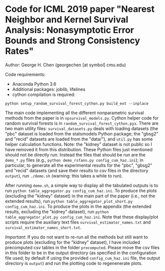 # Code for ICML 2019 paper "Nearest Neighbor and Kernel Survival Analysis: Nonasymptotic Error Bounds and Strong Consistency Rates"

Author: George H. Chen (georgechen [at symbol] cmu.edu)

Code requirements:

- Anaconda Python 3.6
- Additional packages: joblib, lifelines
- cython compilation is required:

```
python setup_random_survival_forest_cython.py build_ext --inplace
```

The main code implementing all the different nonparametric survival methods from the paper is in `npsurvival_models.py`. Cython helper code for random survival forests is in `random_survival_forest_cython.pyx`. There are two main utility files: `survival_datasets.py` deals with loading datasets (the "pbc" dataset is loaded from the statsmodels Python package; the "gbsg2" and "recid" datasets are loaded from the "data/"), and `util.py` has some helper calculation functions. Note: the "kidney" dataset is not public so I have removed it from this distribution. These Python files just mentioned should not be directly run. Instead the files that should be run are the `demo_*.py` files (e.g., `python demo_rsfann.py config_cum_haz.ini`); in particular, to generate all the experimental results for the "pbc", "gbsg2" and "recid" datasets (and save their results to csv files in the directory `output`), run `./demo.sh` (warning: this takes a while to run).

After running `demo.sh`, a simple way to display all the tabulated outputs is to run `python table_aggregator.py config_cum_haz.ini`. To produce the plots (excluding the "kidney" dataset) in the main part of the paper (i.e., not the extended results), run `python table_aggregator_plot_short.py config_cum_haz.ini`. To produce the plots in the appendix (the extended results, excluding the "kidney" dataset), run `python table_aggregator_plot.py config_cum_haz.ini`. Note that these display/plot scripts require the auxiliary text files `survival_estimator_names.txt` and `survival_estimator_names_short.txt`.

*Important*: If you do not want to re-run all the methods but still want to produce plots (excluding for the "kidney" dataset), I have included precomputed csv tables in the folder `precomputed`. Please move the csv files in this folder to be in the output directory (as specified in the configuration file used; by default if using the provided `config_cum_haz.ini` file, the output directory is `output`) and run the plotting code to regenenerate plots.
